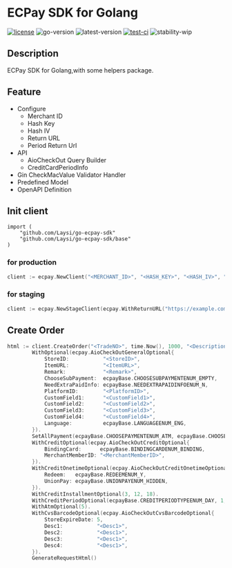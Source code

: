 # ECPay SDK for Golang
[![license](https://img.shields.io/github/license/Laysi/go-ecpay-sdk)](https://github.com/Laysi/go-ecpay-sdk/blob/master/LICENSE)
![go-version](https://img.shields.io/github/go-mod/go-version/Laysi/go-ecpay-sdk)
![latest-version](https://img.shields.io/github/v/tag/Laysi/go-ecpay-sdk?label=Latest%20Version)
[![test-ci](https://github.com/Laysi/go-ecpay-sdk/workflows/Test%20CI/badge.svg?branch=master&event=push)](https://github.com/Laysi/go-ecpay-sdk/actions?query=workflow%3A%22Test+CI%22)
![stability-wip](https://img.shields.io/badge/Stability-work_in_progress-lightgrey.svg)
<!--![docs](https://img.shields.io/badge/Docs-outdated-red)-->

## Description
ECPay SDK for Golang,with some helpers package.

## Feature
- Configure
  - Merchant ID
  - Hash Key
  - Hash IV
  - Return URL
  - Period Return Url
- API
  - AioCheckOut Query Builder
  - CreditCardPeriodInfo
- Gin CheckMacValue Validator Handler
- Predefined Model
- OpenAPI Definition

## Init client
```
import (
	"github.com/Laysi/go-ecpay-sdk"
	"github.com/Laysi/go-ecpay-sdk/base"
)
```
### for production
```go
client := ecpay.NewClient("<MERCHANT_ID>", "<HASH_KEY>", "<HASH_IV>", "<RETURN_URL>")
```
### for staging
```go
client := ecpay.NewStageClient(ecpay.WithReturnURL("https://example.com/path/to/ecpay/result"))
```
## Create Order

```go
html := client.CreateOrder("<TradeNO>", time.Now(), 1000, "<Description>", []string{"<ItemName1>", "<ItemName2>"}).
		WithOptional(ecpay.AioCheckOutGeneralOptional{
			StoreID:           "<StoreID>",
			ItemURL:           "<ItemURL>",
			Remark:            "<Remark>",
			ChooseSubPayment:  ecpayBase.CHOOSESUBPAYMENTENUM_EMPTY,
			NeedExtraPaidInfo: ecpayBase.NEEDEXTRAPAIDINFOENUM_N,
			PlatformID:        "<PlatformID>",
			CustomField1:      "<CustomField1>",
			CustomField2:      "<CustomField2>",
			CustomField3:      "<CustomField3>",
			CustomField4:      "<CustomField4>",
			Language:          ecpayBase.LANGUAGEENUM_ENG,
		}).
		SetAllPayment(ecpayBase.CHOOSEPAYMENTENUM_ATM, ecpayBase.CHOOSEPAYMENTENUM_CREDIT).
		WithCreditOptional(ecpay.AioCheckOutCreditOptional{
			BindingCard:      ecpayBase.BINDINGCARDENUM_BINDING,
			MerchantMemberID: "<MerchantMemberID>",
		}).
		WithCreditOnetimeOptional(ecpay.AioCheckOutCreditOnetimeOptional{
			Redeem:   ecpayBase.REDEEMENUM_Y,
			UnionPay: ecpayBase.UNIONPAYENUM_HIDDEN,
		}).
		WithCreditInstallmentOptional(3, 12, 18).
		WithCreditPeriodOptional(ecpayBase.CREDITPERIODTYPEENUM_DAY, 1, 0).
		WithAtmOptional(5).
		WithCvsBarcodeOptional(ecpay.AioCheckOutCvsBarcodeOptional{
			StoreExpireDate: 5,
			Desc1:           "<Desc1>",
			Desc2:           "<Desc1>",
			Desc3:           "<Desc1>",
			Desc4:           "<Desc1>",
		}).
		GenerateRequestHtml()
```

